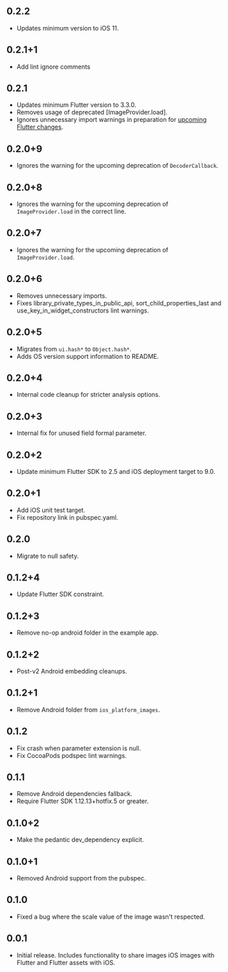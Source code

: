 ## 0.2.2

* Updates minimum version to iOS 11.

## 0.2.1+1

* Add lint ignore comments

## 0.2.1

* Updates minimum Flutter version to 3.3.0.
* Removes usage of deprecated [ImageProvider.load].
* Ignores unnecessary import warnings in preparation for [upcoming Flutter changes](https://github.com/flutter/flutter/pull/106316).

## 0.2.0+9

* Ignores the warning for the upcoming deprecation of `DecoderCallback`.

## 0.2.0+8

* Ignores the warning for the upcoming deprecation of `ImageProvider.load` in the correct line.

## 0.2.0+7

* Ignores the warning for the upcoming deprecation of `ImageProvider.load`.

## 0.2.0+6

* Removes unnecessary imports.
* Fixes library_private_types_in_public_api, sort_child_properties_last and use_key_in_widget_constructors
  lint warnings.

## 0.2.0+5

* Migrates from `ui.hash*` to `Object.hash*`.
* Adds OS version support information to README.

## 0.2.0+4

* Internal code cleanup for stricter analysis options.

## 0.2.0+3

* Internal fix for unused field formal parameter.

## 0.2.0+2

* Update minimum Flutter SDK to 2.5 and iOS deployment target to 9.0.

## 0.2.0+1

* Add iOS unit test target.
* Fix repository link in pubspec.yaml.

## 0.2.0

* Migrate to null safety.

## 0.1.2+4

* Update Flutter SDK constraint.

## 0.1.2+3

* Remove no-op android folder in the example app.

## 0.1.2+2

* Post-v2 Android embedding cleanups.

## 0.1.2+1

* Remove Android folder from `ios_platform_images`.

## 0.1.2

* Fix crash when parameter extension is null.
* Fix CocoaPods podspec lint warnings.

## 0.1.1

* Remove Android dependencies fallback.
* Require Flutter SDK 1.12.13+hotfix.5 or greater.

## 0.1.0+2

* Make the pedantic dev_dependency explicit.

## 0.1.0+1

* Removed Android support from the pubspec.

## 0.1.0

* Fixed a bug where the scale value of the image wasn't respected.

## 0.0.1

* Initial release.  Includes functionality to share images iOS images with Flutter
and Flutter assets with iOS.
